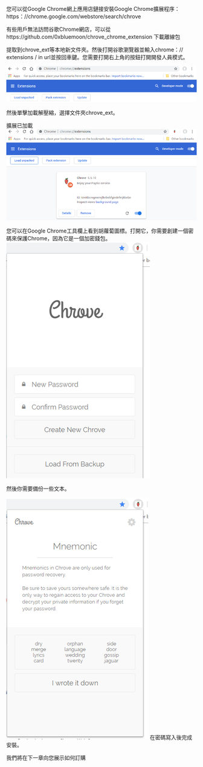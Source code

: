 您可以從Google Chrome網上應用店鏈接安裝Google Chrome擴展程序：https：//chrome.google.com/webstore/search/chrove

有些用戶無法訪問谷歌Chrome網店，可以從https://github.com/0xbluemoon/chrove_chrome_extension 下載離線包

提取到chrove_ext等本地新文件夾。然後打開谷歌瀏覽器並輸入chrome：// extensions / in url並按回車鍵。您需要打開右上角的按鈕打開開發人員模式。

![](https://github.com/0xbluemoon/chrove/blob/master/p1.png)

然後單擊加載解壓縮，選擇文件夾chrove_ext。

擴展已加載
![](https://github.com/0xbluemoon/chrove/blob/master/p2.png)

您可以在Google Chrome工具欄上看到胡蘿蔔圖標。打開它，你需要創建一個密碼來保護Chrome，因為它是一個加密錢包。
![](https://github.com/0xbluemoon/chrove/blob/master/p3.png)

然後你需要備份一些文本。

![](https://github.com/0xbluemoon/chrove/blob/master/p4.png)
在密碼寫入後完成安裝。

我們將在下一章向您展示如何訂購

